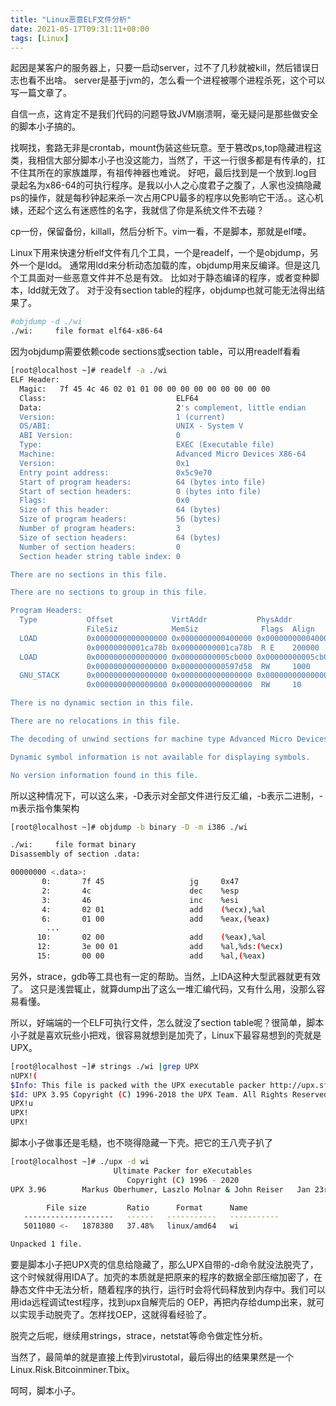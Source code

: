 ```yaml
---
title: "Linux恶意ELF文件分析"
date: 2021-05-17T09:31:11+08:00
tags: [Linux]
---
```

起因是某客户的服务器上，只要一启动server，过不了几秒就被kill，然后错误日志也看不出啥。
server是基于jvm的，怎么看一个进程被哪个进程杀死，这个可以写一篇文章了。

自信一点，这肯定不是我们代码的问题导致JVM崩溃啊，毫无疑问是那些做安全的脚本小子搞的。

找啊找，套路无非是crontab，mount伪装这些玩意。至于篡改ps,top隐藏进程这类，我相信大部分脚本小子也没这能力，当然了，干这一行很多都是有传承的，扛不住其所在的家族雄厚，有祖传神器也难说。
好吧，最后找到是一个放到.log目录起名为x86-64的可执行程序。是我以小人之心度君子之腹了，人家也没搞隐藏ps的操作，就是每秒钟起来杀一次占用CPU最多的程序以免影响它干活。。这心机婊，还起个这么有迷惑性的名字，我就信了你是系统文件不去碰？

cp一份，保留备份，killall，然后分析下。vim一看，不是脚本，那就是elf喽。

Linux下用来快速分析elf文件有几个工具，一个是readelf，一个是objdump，另外一个是ldd。
通常用ldd来分析动态加载的库，objdump用来反编译。但是这几个工具面对一些恶意文件并不总是有效。
比如对于静态编译的程序，或者变种脚本，ldd就无效了。
对于没有section table的程序，objdump也就可能无法得出结果了。

```bash
#objdump -d ./wi
./wi:     file format elf64-x86-64

```

因为objdump需要依赖code sections或section table，可以用readelf看看

```bash
[root@localhost ~]# readelf -a ./wi
ELF Header:
  Magic:   7f 45 4c 46 02 01 01 00 00 00 00 00 00 00 00 00
  Class:                             ELF64
  Data:                              2's complement, little endian
  Version:                           1 (current)
  OS/ABI:                            UNIX - System V
  ABI Version:                       0
  Type:                              EXEC (Executable file)
  Machine:                           Advanced Micro Devices X86-64
  Version:                           0x1
  Entry point address:               0x5c9e70
  Start of program headers:          64 (bytes into file)
  Start of section headers:          0 (bytes into file)
  Flags:                             0x0
  Size of this header:               64 (bytes)
  Size of program headers:           56 (bytes)
  Number of program headers:         3
  Size of section headers:           64 (bytes)
  Number of section headers:         0
  Section header string table index: 0

There are no sections in this file.

There are no sections to group in this file.

Program Headers:
  Type           Offset             VirtAddr           PhysAddr
                 FileSiz            MemSiz              Flags  Align
  LOAD           0x0000000000000000 0x0000000000400000 0x0000000000400000
                 0x00000000001ca78b 0x00000000001ca78b  R E    200000
  LOAD           0x0000000000000000 0x00000000005cb000 0x00000000005cb000
                 0x0000000000000000 0x0000000000597d58  RW     1000
  GNU_STACK      0x0000000000000000 0x0000000000000000 0x0000000000000000
                 0x0000000000000000 0x0000000000000000  RW     10

There is no dynamic section in this file.

There are no relocations in this file.

The decoding of unwind sections for machine type Advanced Micro Devices X86-64 is not currently supported.

Dynamic symbol information is not available for displaying symbols.

No version information found in this file.
```

所以这种情况下，可以这么来，-D表示对全部文件进行反汇编，-b表示二进制，-m表示指令集架构

```bash
[root@localhost ~]# objdump -b binary -D -m i386 ./wi

./wi:     file format binary
Disassembly of section .data:

00000000 <.data>:
       0:       7f 45                   jg     0x47
       2:       4c                      dec    %esp
       3:       46                      inc    %esi
       4:       02 01                   add    (%ecx),%al
       6:       01 00                   add    %eax,(%eax)
        ...
      10:       02 00                   add    (%eax),%al
      12:       3e 00 01                add    %al,%ds:(%ecx)
      15:       00 00                   add    %al,(%eax)
```

另外，strace，gdb等工具也有一定的帮助。当然，上IDA这种大型武器就更有效了。
这只是浅尝辄止，就算dump出了这么一堆汇编代码，又有什么用，没那么容易看懂。

所以，好端端的一个ELF可执行文件，怎么就没了section table呢？很简单，脚本小子就是喜欢玩些小把戏，很容易就想到是加壳了，Linux下最容易想到的壳就是UPX。

```bash
[root@localhost ~]# strings ./wi |grep UPX
nUPX!(
$Info: This file is packed with the UPX executable packer http://upx.sf.net $
$Id: UPX 3.95 Copyright (C) 1996-2018 the UPX Team. All Rights Reserved. $
UPX!u
UPX!
UPX!

```

脚本小子做事还是毛糙，也不晓得隐藏一下壳。把它的王八壳子扒了

```bash
[root@localhost ~]# ./upx -d wi
                       Ultimate Packer for eXecutables
                          Copyright (C) 1996 - 2020
UPX 3.96        Markus Oberhumer, Laszlo Molnar & John Reiser   Jan 23rd 2020

        File size         Ratio      Format      Name
   --------------------   ------   -----------   -----------
   5011080 <-   1878380   37.48%   linux/amd64   wi

Unpacked 1 file.

```

要是脚本小子把UPX壳的信息给隐藏了，那么UPX自带的-d命令就没法脱壳了，这个时候就得用IDA了。加壳的本质就是把原来的程序的数据全部压缩加密了，在静态文件中无法分析，随着程序的执行，运行时会将代码释放到内存中。我们可以用ida远程调试test程序，找到upx自解壳后的 OEP，再把内存给dump出来，就可以实现手动脱壳了。怎样找OEP，这就得看经验了。

脱壳之后呢，继续用strings，strace，netstat等命令做定性分析。

当然了，最简单的就是直接上传到virustotal，最后得出的结果果然是一个Linux.Risk.Bitcoinminer.Tbix。

呵呵，脚本小子。